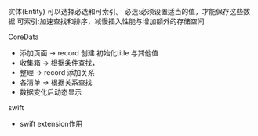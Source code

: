 实体(Entity) 可以选择必选和可索引。
必选:必须设置适当的值，才能保存这些数据
可索引:加速查找和排序，减慢插入性能与增加额外的存储空间

CoreData

* 添加页面 ->  record 创建 初始化title 与其他值
* 收集箱   ->  根据条件查找， 
* 整理    -> record 添加关系
* 各清单  -> 根据关系查找  
* 数据变化后动态显示


swift


* swift extension作用


